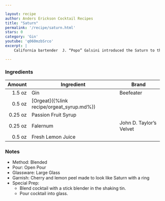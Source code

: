 ```yaml
---

layout: recipe
author: Anders Erickson Cocktail Recipes
title: "Saturn"
permalink: '/recipe/saturn.html'
stars: 0
category: 'Gin'
youtube: 'q060mzbSrco'
excerpt: |
    California bartender  J. “Popo” Galsini introduced the Saturn to the world in 1967 when he won the International Bartender’s Association World Championship with it. Originally he titled his gin creation the X-15 after an American rocket plane, but shortly after doing so one of those planes crashed, killing its pilot. Reportedly, Galsini changed the name of the drink to the Saturn for the competition, in honor of the Saturn rocket that propelled the first Apollo rocket flight into space, months after the fateful X-15 crash.

---
```


### Ingredients

| Amount   | Ingredient                                | Brand                   |
| -------: | ----------------------------------------- | ----------------------- |
|   1.5 oz | Gin                                       | Beefeater               |
|   0.5 oz | [Orgeat]({%link recipe/orgeat_syrup.md%}) |
|  0.25 oz | Passion Fruit Syrup                       |
|  0.25 oz | Falernum                                  | John D. Taylor’s Velvet |
|   0.5 oz | Fresh Lemon Juice                         |

 
 ### Notes

- Method: Blended
- Pour: Open Pour
- Glassware: Large Glass
- Garnish: Cherry and lemon peel made to look like Saturn with a ring
- Special Prep: 
    - Blend cocktail with a stick blender in the shaking tin. 
    - Pour cocktail into glass. 

